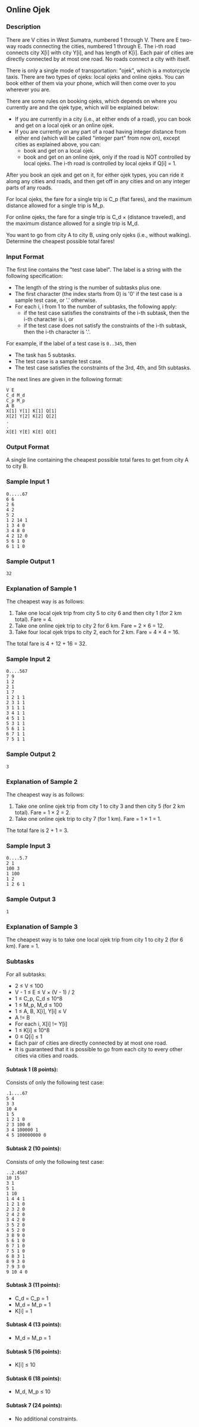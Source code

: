## Online Ojek

### Description

There are V cities in West Sumatra, numbered 1 through V. There are E two-way roads connecting the cities, numbered 1 through E. The i-th road connects city X[i] with city Y[i], and has length of K[i]. Each pair of cities are directly connected by at most one road. No roads connect a city with itself.

There is only a single mode of transportation: "ojek", which is a motorcycle taxis. There are two types of ojeks: local ojeks and online ojeks. You can book either of them via your phone, which will then come over to you wherever you are.

There are some rules on booking ojeks, which depends on where you currently are and the ojek type, which will be explained below:

- If you are currently in a city (i.e., at either ends of a road), you can book and get on a local ojek or an online ojek.
- If you are currently on any part of a road having integer distance from either end (which will be called "integer part" from now on), except cities as explained above, you can:
  - book and get on a local ojek.
  - book and get on an online ojek, only if the road is NOT controlled by local ojeks. The i-th road is controlled by local ojeks if Q[i] = 1.

After you book an ojek and get on it, for either ojek types, you can ride it along any cities and roads, and then get off in any cities and on any integer parts of any roads.

For local ojeks, the fare for a single trip is C\_p (flat fares), and the maximum distance allowed for a single trip is M\_p.

For online ojeks, the fare for a single trip is C\_d × (distance traveled), and the maximum distance allowed for a single trip is M\_d.

You want to go from city A to city B, using only ojeks (i.e., without walking). Determine the cheapest possible total fares!

### Input Format

The first line contains the "test case label". The label is a string with the following specification:

- The length of the string is the number of subtasks plus one.
- The first character (the index starts from 0) is '0' if the test case is a sample test case, or '.' otherwise.
- For each i, i from 1 to the number of subtasks, the following apply:
  - if the test case satisfies the constraints of the i-th subtask, then the i-th character is i, or
  - if the test case does not satisfy the constraints of the i-th subtask, then the i-th character is '.'.

For example, if the label of a test case is `0..345`, then

- The task has 5 subtasks.
- The test case is a sample test case.
- The test case satisfies the constraints of the 3rd, 4th, and 5th subtasks.

The next lines are given in the following format:

    V E
    C_d M_d
    C_p M_p
    A B
    X[1] Y[1] K[1] Q[1]
    X[2] Y[2] K[2] Q[2]
    .
    .
    X[E] Y[E] K[E] Q[E]

### Output Format

A single line containing the cheapest possible total fares to get from city A to city B. 

### Sample Input 1

    0.....67
    6 6
    2 6
    4 2
    5 2
    1 2 14 1
    1 3 4 0
    3 4 8 0
    4 2 12 0
    5 6 1 0
    6 1 1 0
    
### Sample Output 1

    32

### Explanation of Sample 1

The cheapest way is as follows:

1. Take one local ojek trip from city 5 to city 6 and then city 1 (for 2 km total). Fare = 4.
2. Take one online ojek trip to city 2 for 6 km. Fare = 2 × 6 = 12.
3. Take four local ojek trips to city 2, each for 2 km. Fare  = 4 × 4 = 16.

The total fare is 4 + 12 + 16 = 32. 

### Sample Input 2

    0....567
    7 9
    1 2
    2 1
    1 7
    1 2 1 1
    2 3 1 1
    3 1 1 1
    3 4 1 1
    4 5 1 1
    5 3 1 1
    5 6 1 1
    6 7 1 1
    7 5 1 1

### Sample Output 2

    3

### Explanation of Sample 2

The cheapest way is as follows:

1. Take one online ojek trip from city 1 to city 3 and then city 5 (for 2 km total). Fare = 1 × 2 = 2.
2. Take one online ojek trip to city 7 (for 1 km). Fare = 1 × 1 = 1.

The total fare is 2 + 1 = 3.

### Sample Input 3

    0....5.7
    2 1
    100 3
    1 100
    1 2
    1 2 6 1

### Sample Output 3

    1

### Explanation of Sample 3

The cheapest way is to take one local ojek trip from city 1 to city 2 (for 6 km). Fare = 1.

### Subtasks

For all subtasks:

- 2 ≤ V ≤ 100
- V - 1 ≤ E ≤ V × (V - 1) / 2
- 1 ≤ C\_p, C\_d ≤ 10^8
- 1 ≤ M\_p, M\_d ≤ 100
- 1 ≤ A, B, X[i], Y[i] ≤ V
- A != B
- For each i, X[i] != Y[i]
- 1 ≤ K[i] ≤ 10^8
- 0 ≤ Q[i] ≤ 1
- Each pair of cities are directly connected by at most one road.
- It is guaranteed that it is possible to go from each city to every other cities via cities and roads.

#### Subtask 1 (8 points):

Consists of only the following test case:

    .1....67
    5 4
    3 3
    10 4
    1 5
    1 2 1 0
    2 3 100 0
    3 4 100000 1
    4 5 100000000 0

#### Subtask 2 (10 points):

Consists of only the following test case:

    ..2.4567
    10 15
    3 1
    5 1
    1 10
    1 4 4 1
    1 2 1 0
    2 3 2 0
    2 4 2 0
    3 4 2 0
    3 5 2 0
    4 5 2 0
    3 8 9 0
    5 6 1 0
    6 7 1 0
    7 5 1 0
    6 8 3 1
    8 9 3 0
    7 9 3 0
    9 10 4 0

#### Subtask 3 (11 points):

- C\_d = C\_p = 1
- M\_d = M\_p = 1
- K[i] = 1

#### Subtask 4 (13 points):

- M\_d = M\_p = 1

#### Subtask 5 (16 points):

- K[i] ≤ 10

#### Subtask 6 (18 points):

- M\_d, M\_p ≤ 10

#### Subtask 7 (24 points):

- No additional constraints.
